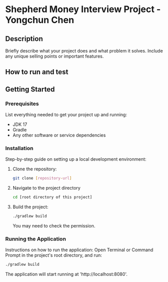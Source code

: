 # Shepherd Money Interview Project - Yongchun Chen

## Description
Briefly describe what your project does and what problem it solves. Include any unique selling points or important features.

## How to run and test

## Getting Started

### Prerequisites
List everything needed to get your project up and running:
- JDK 17
- Gradle 
- Any other software or service dependencies

### Installation
Step-by-step guide on setting up a local development environment:
1. Clone the repository:
   ```bash
   git clone [repository-url]
   ```
2. Navigate to the project directory
   ```bash
   cd [root directory of this project]
   ```
3. Build the project:
   ```bash
   ./gradlew build
   ```
   You may need to check the permission.
### Running the Application
Instructions on how to run the application:
Open Terminal or Command Prompt in the project's root directory, and run:
   ```bash
   ./gradlew build
   ```
The application will start running at 'http://localhost:8080'.

